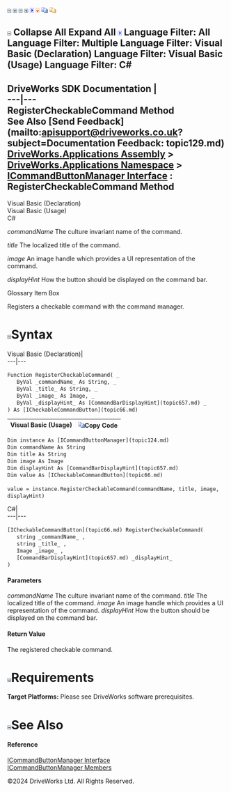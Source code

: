 ![](dotnetimages/collapse.gif) ![](dotnetimages/expand.gif) ![](dotnetimages/collapse.gif) ![](dotnetimages/expand.gif) ![](dotnetimages/drpdown.gif) ![](dotnetimages/drpdown_orange.gif) ![](dotnetimages/copycode.gif) ![](dotnetimages/copycodeHighlight.gif)

![](dotnetimages/collapse.gif) Collapse All Expand All ![](dotnetimages/drpdown.gif) Language Filter: All  Language Filter: Multiple  Language Filter: Visual Basic (Declaration) Language Filter: Visual Basic (Usage) Language Filter: C#  
---  
DriveWorks SDK Documentation  |   
---|---  
RegisterCheckableCommand Method   
See Also [Send Feedback](mailto:apisupport@driveworks.co.uk?subject=Documentation Feedback: topic129.md)  
[DriveWorks.Applications Assembly](topic13.md) > [DriveWorks.Applications Namespace](topic16.md) > [ICommandButtonManager Interface](topic124.md) : RegisterCheckableCommand Method  
---  
  
Visual Basic (Declaration)    
Visual Basic (Usage)    
C# 

_commandName_
    The culture invariant name of the command.

_title_
    The localized title of the command.

_image_
    An image handle which provides a UI representation of the command.

_displayHint_
    How the button should be displayed on the command bar.

Glossary Item Box

Registers a checkable command with the command manager. 

# ![](dotnetimages/collapse.gif)Syntax

Visual Basic (Declaration)|   
---|---  
      
    
    Function RegisterCheckableCommand( _
       ByVal _commandName_ As String, _
       ByVal _title_ As String, _
       ByVal _image_ As Image, _
       ByVal _displayHint_ As [CommandBarDisplayHint](topic657.md) _
    ) As [ICheckableCommandButton](topic66.md)  
  
Visual Basic (Usage)| ![](dotnetimages/copycode.gif)Copy Code  
---|---  
      
    
    Dim instance As [ICommandButtonManager](topic124.md)
    Dim commandName As String
    Dim title As String
    Dim image As Image
    Dim displayHint As [CommandBarDisplayHint](topic657.md)
    Dim value As [ICheckableCommandButton](topic66.md)
     
    value = instance.RegisterCheckableCommand(commandName, title, image, displayHint)  
  
C#|   
---|---  
      
    
    [ICheckableCommandButton](topic66.md) RegisterCheckableCommand( 
       string _commandName_ ,
       string _title_ ,
       Image _image_ ,
       [CommandBarDisplayHint](topic657.md) _displayHint_
    )  
  
#### Parameters

 _commandName_
    The culture invariant name of the command.
_title_
    The localized title of the command.
_image_
    An image handle which provides a UI representation of the command.
_displayHint_
    How the button should be displayed on the command bar.

#### Return Value

The registered checkable command.

# ![](dotnetimages/collapse.gif)Requirements

**Target Platforms:** Please see DriveWorks software prerequisites.

# ![](dotnetimages/collapse.gif)See Also

#### Reference

[ICommandButtonManager Interface](topic124.md)   
[ICommandButtonManager Members](topic125.md)

©2024 DriveWorks Ltd. All Rights Reserved.
